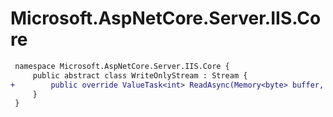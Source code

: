 # Microsoft.AspNetCore.Server.IIS.Core

``` diff
 namespace Microsoft.AspNetCore.Server.IIS.Core {
     public abstract class WriteOnlyStream : Stream {
+        public override ValueTask<int> ReadAsync(Memory<byte> buffer, CancellationToken cancellationToken);
     }
 }
```

